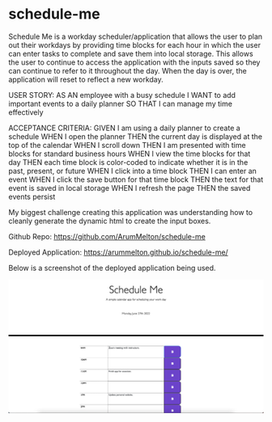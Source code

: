 # schedule-me

Schedule Me is a workday scheduler/application that allows the user to plan out their workdays by providing time blocks for each hour in which the user can enter tasks to complete and save them into local storage. This allows the user to continue to access the application with the inputs saved so they can continue to refer to it throughout the day.
When the day is over, the application will reset to reflect a new workday.

USER STORY:
AS AN employee with a busy schedule
I WANT to add important events to a daily planner
SO THAT I can manage my time effectively

ACCEPTANCE CRITERIA:
GIVEN I am using a daily planner to create a schedule
WHEN I open the planner
THEN the current day is displayed at the top of the calendar
WHEN I scroll down
THEN I am presented with time blocks for standard business hours
WHEN I view the time blocks for that day
THEN each time block is color-coded to indicate whether it is in the past, present, or future
WHEN I click into a time block
THEN I can enter an event
WHEN I click the save button for that time block
THEN the text for that event is saved in local storage
WHEN I refresh the page
THEN the saved events persist

My biggest challenge creating this application was understanding how to cleanly generate the dynamic html to create the input boxes.

Github Repo: https://github.com/ArumMelton/schedule-me

Deployed Application: https://arummelton.github.io/schedule-me/

Below is a screenshot of the deployed application being used.

![Screenshot](./assets/images/ScheduleMeScreenshot.png)

